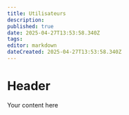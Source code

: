 ```yaml
---
title: Utilisateurs
description: 
published: true
date: 2025-04-27T13:53:58.340Z
tags: 
editor: markdown
dateCreated: 2025-04-27T13:53:58.340Z
---
```


# Header
Your content here